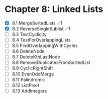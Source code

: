 # Chapter 8: Linked Lists

- [x] 8.1 MergeSortedLists ✅1
- [x] 8.2 ReverseSingleSublist ✅1
- [ ] 8.3 TestCyclicity
- [ ] 8.4 TestForOverlappingLists
- [ ] 8.5 FindOverlappingWithCycles
- [ ] 8.6 DeleteNode
- [ ] 8.7 DeleteKthLastNode
- [ ] 8.8 RemoveDuplicatesFromSortedList
- [ ] 8.9 CyclicRightShift
- [ ] 8.10 EvenOddMerge
- [ ] 8.11 Palindromic
- [ ] 8.12 ListPivot
- [ ] 8.13 AddIntegers
